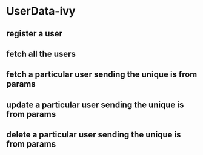 # UserData-ivy

## register a user
## fetch all the users
## fetch a particular user sending the unique is from params
## update a particular user sending the unique is from params
## delete a particular user sending the unique is from params
